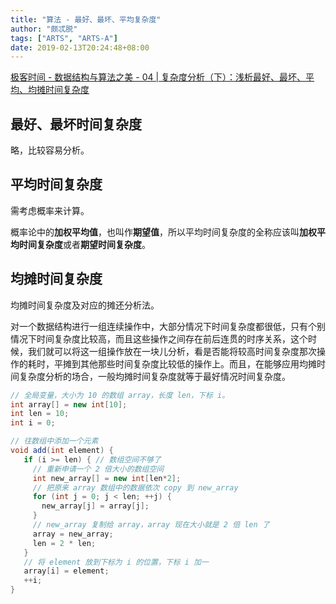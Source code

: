 ```yaml
---
title: "算法 - 最好、最坏、平均复杂度"
author: "颇忒脱"
tags: ["ARTS", "ARTS-A"]
date: 2019-02-13T20:24:48+08:00
---
```


<!--more-->

[极客时间 - 数据结构与算法之美 - 04 | 复杂度分析（下）：浅析最好、最坏、平均、均摊时间复杂度][1]

## 最好、最坏时间复杂度

略，比较容易分析。

## 平均时间复杂度

需考虑概率来计算。

概率论中的**加权平均值**，也叫作**期望值**，所以平均时间复杂度的全称应该叫**加权平均时间复杂度**或者**期望时间复杂度**。

## 均摊时间复杂度

均摊时间复杂度及对应的摊还分析法。

对一个数据结构进行一组连续操作中，大部分情况下时间复杂度都很低，只有个别情况下时间复杂度比较高，而且这些操作之间存在前后连贯的时序关系，这个时候，我们就可以将这一组操作放在一块儿分析，看是否能将较高时间复杂度那次操作的耗时，平摊到其他那些时间复杂度比较低的操作上。而且，在能够应用均摊时间复杂度分析的场合，一般均摊时间复杂度就等于最好情况时间复杂度。

```java
// 全局变量，大小为 10 的数组 array，长度 len，下标 i。
int array[] = new int[10]; 
int len = 10;
int i = 0;

// 往数组中添加一个元素
void add(int element) {
   if (i >= len) { // 数组空间不够了
     // 重新申请一个 2 倍大小的数组空间
     int new_array[] = new int[len*2];
     // 把原来 array 数组中的数据依次 copy 到 new_array
     for (int j = 0; j < len; ++j) {
       new_array[j] = array[j];
     }
     // new_array 复制给 array，array 现在大小就是 2 倍 len 了
     array = new_array;
     len = 2 * len;
   }
   // 将 element 放到下标为 i 的位置，下标 i 加一
   array[i] = element;
   ++i;
}
```

[1]: https://time.geekbang.org/column/article/40447